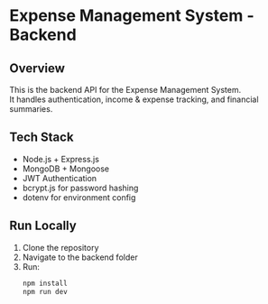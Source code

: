 # Expense Management System - Backend

## Overview
This is the backend API for the Expense Management System.  
It handles authentication, income & expense tracking, and financial summaries.

## Tech Stack
- Node.js + Express.js
- MongoDB + Mongoose
- JWT Authentication
- bcrypt.js for password hashing
- dotenv for environment config

## Run Locally
1. Clone the repository  
2. Navigate to the backend folder  
3. Run:
   ```bash
   npm install
   npm run dev
